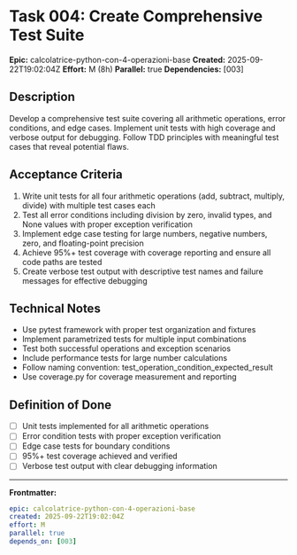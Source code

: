 # Task 004: Create Comprehensive Test Suite

**Epic:** calcolatrice-python-con-4-operazioni-base
**Created:** 2025-09-22T19:02:04Z
**Effort:** M (8h)
**Parallel:** true
**Dependencies:** [003]

## Description

Develop a comprehensive test suite covering all arithmetic operations, error conditions, and edge cases. Implement unit tests with high coverage and verbose output for debugging. Follow TDD principles with meaningful test cases that reveal potential flaws.

## Acceptance Criteria

1. Write unit tests for all four arithmetic operations (add, subtract, multiply, divide) with multiple test cases each
2. Test all error conditions including division by zero, invalid types, and None values with proper exception verification
3. Implement edge case testing for large numbers, negative numbers, zero, and floating-point precision
4. Achieve 95%+ test coverage with coverage reporting and ensure all code paths are tested
5. Create verbose test output with descriptive test names and failure messages for effective debugging

## Technical Notes

- Use pytest framework with proper test organization and fixtures
- Implement parametrized tests for multiple input combinations
- Test both successful operations and exception scenarios
- Include performance tests for large number calculations
- Follow naming convention: test_operation_condition_expected_result
- Use coverage.py for coverage measurement and reporting

## Definition of Done

- [ ] Unit tests implemented for all arithmetic operations
- [ ] Error condition tests with proper exception verification
- [ ] Edge case tests for boundary conditions
- [ ] 95%+ test coverage achieved and verified
- [ ] Verbose test output with clear debugging information

---
**Frontmatter:**
```yaml
epic: calcolatrice-python-con-4-operazioni-base
created: 2025-09-22T19:02:04Z
effort: M
parallel: true
depends_on: [003]
```